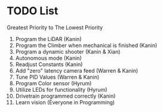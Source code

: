 #   TODO List 
Greatest Priority to The Lowest Priority
1. Program the LiDAR (Kanin)
2. Program the Climber when mechanical is finished (Kanin)
3. Program a dynamic shooter (Kanin & Xian)
4. Autonomous mode (Kanin)
5. Readjust Constants (Kanin)
6. Add "zero" latency camera feed (Warren & Kanin)
7. Tune PID Values (Warren & Kanin)
8. Program Color sensor (Hyrum)
9. Utilize LEDs for functionality (Hyrum)
10. Drivetrain programmed correctly (Kanin)
11. Learn vision (Everyone in Programming)

